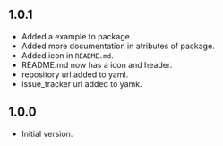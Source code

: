 ## 1.0.1
- Added a example to package.
- Added more documentation in atributes of package.
- Added icon in `README.md`.
- README.md now has a icon and header.
- repository url added to yaml.
- issue_tracker url added to yamk.

## 1.0.0 
- Initial version.
